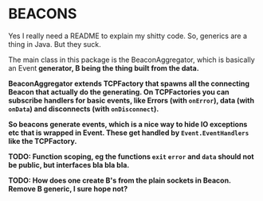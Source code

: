 # BEACONS

Yes I really need a README to explain my shitty code.
So, generics are a thing in Java. But they suck.

The main class in this package is the BeaconAggregator, which is basically an Event<B> generator, B being the thing built from the data.

BeaconAggregator extends TCPFactory that spawns all the connecting Beacon<B> that actually do the generating. On TCPFactories you can subscribe handlers for basic events, like Errors (with `onError`), data (with `onData`) and disconnects (with `onDisconnect`).

So beacons generate events, which is a nice way to hide IO exceptions etc that is wrapped in Event<B>. These get handled by `Event.EventHandlers` like the TCPFactory.

TODO: Function scoping, eg the functions `exit` `error` and `data` should not be public, but interfaces bla bla bla.

TODO: How does one create B's from the plain sockets in Beacon. Remove B generic, I sure hope not?
